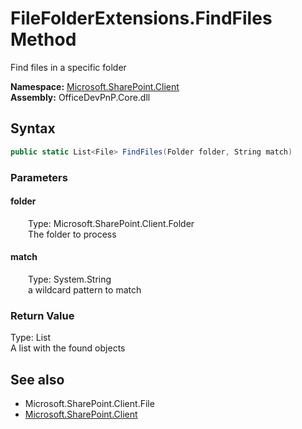 # FileFolderExtensions.FindFiles Method  
Find files in a specific folder  

**Namespace:** [Microsoft.SharePoint.Client](Microsoft.SharePoint.Client.md)  
**Assembly:** OfficeDevPnP.Core.dll  
## Syntax
```C#
public static List<File> FindFiles(Folder folder, String match)
```
### Parameters
#### folder  
&emsp;&emsp;Type: Microsoft.SharePoint.Client.Folder  
&emsp;&emsp;The folder to process  

#### match  
&emsp;&emsp;Type: System.String  
&emsp;&emsp;a wildcard pattern to match  

### Return Value
Type: List<File>  
A list with the found  objects

## See also
- Microsoft.SharePoint.Client.File
- [Microsoft.SharePoint.Client](Microsoft.SharePoint.Client.md)
